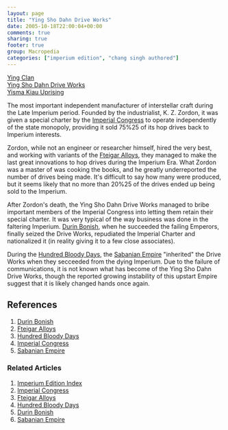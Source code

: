 ```yaml
---
layout: page
title: "Ying Sho Dahn Drive Works"
date: 2005-10-18T22:00:04+00:00
comments: true
sharing: true
footer: true
group: Macropedia
categories: ["imperium edition", "chang singh authored"]
---
```


<div class='row'>
	<div class='col-md-4'><a href='/macropedia/ying-clan'>Ying Clan</a></div>
	<div class='col-md-4'><a href='/macropedia/ying-sho-dahn-drive-works'>Ying Sho Dahn Drive Works</a></div>
	<div class='col-md-4'><a href='/macropedia/yisma-kiau-uprising'>Yisma Kiau Uprising</a></div>
</div>


The most important independent manufacturer of interstellar craft during the Late Imperium period.  Founded by the industrialist, K. Z. Zordon, it was given a special charter by the [Imperial Congress](/macropedia/imperial-congress) to operate independently of the state monopoly, providing it sold 75%25 of its hop drives back to Imperium interests.

Zordon, while not an engineer or researcher himself, hired the very best, and working with  variants of the [Fteigar Alloys](/macropedia/fteigar-alloys), they managed to make the last great innovations to hop drives during the Imperium Era.  What Zordon was a master of was cooking the books, and he greatly underreported the number of drives being made.  It's difficult to say how many were produced, but it seems likely that no more than 20%25 of the drives ended up being sold to the Imperium.

After Zordon's death, the Ying Sho Dahn Drive Works managed to bribe important members of the Imperial Congress into letting them retain their special charter.  It was very typical of the way business was done in the faltering Imperium.  [Durin Bonish](/macropedia/durin-bonish), when he succeeded the failing Emperors, finally seized the Drive Works, repudiated the Imperial Charter and nationalized it (in reality giving it to a few close associates).

During the [Hundred Bloody Days](/macropedia/hundred-bloody-days), the [Sabanian Empire](/macropedia/sabanian-empire) "inherited" the Drive Works when they secceeded from the dying Imperium.  Due to the failure of communications, it is not known what has become of the Ying Sho Dahn Drive Works, though the reported growing instability of this upstart Empire suggest that it is likely changed hands once again.

## References
1. [Durin Bonish](/macropedia/durin-bonish)
1. [Fteigar Alloys](/macropedia/fteigar-alloys)
1. [Hundred Bloody Days](/macropedia/hundred-bloody-days)
1. [Imperial Congress](/macropedia/imperial-congress)
1. [Sabanian Empire](/macropedia/sabanian-empire)

### Related Articles

1. [Imperium Edition Index](/macropedia/imperium-edition-index)
2. [Imperial Congress](/macropedia/imperial-congress)
3. [Fteigar Alloys](/macropedia/fteigar-alloys)
4. [Hundred Bloody Days](/macropedia/hundred-bloody-days)
5. [Durin Bonish](/macropedia/durin-bonish)
6. [Sabanian Empire](/macropedia/sabanian-empire)



 
